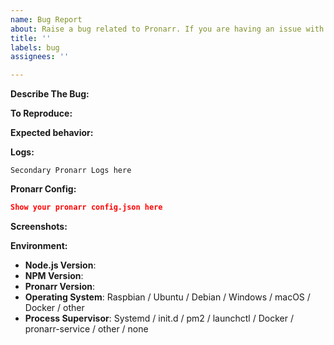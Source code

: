 ```yaml
---
name: Bug Report
about: Raise a bug related to Pronarr. If you are having an issue with a certain plugin, please raise the issue on that plugin's project page instead.
title: ''
labels: bug
assignees: ''

---
```


<!-- Before opening an issue, ensure that this is a new issue, and alternatively search the closed issues for similar problems. -->

<!-- Provide a general summary in the Title above -->

**Describe The Bug:**
<!-- A clear and concise description of what the bug is. -->

**To Reproduce:**
<!-- Steps to reproduce the behavior. -->

**Expected behavior:**
<!-- A clear and concise description of what you expected to happen. -->

**Logs:**
<!-- Please paste any relevant log output into a gist or using hastebin-->
<!-- If using hastebin or other text sharing website please make the lifespan long-->
<!-- Paste the link between the two () above -->
<!-- Remove any sensitive information, passwords, etc. -->
<!-- Please include the beginning of the log where the pronarr initialization happens -->
<!-- If needing to link multiple log files please do so between the ``` lines below -->

```
Secondary Pronarr Logs here
```

**Pronarr Config:**
<!-- Paste relevant output between the two ``` lines below -->
<!-- Remove any sensitive information, passwords, etc. -->

```json
Show your pronarr config.json here
```

**Screenshots:**
<!-- If applicable, add screenshots to help explain your problem. -->

**Environment:**

* **Node.js Version**: <!-- node -v -->
* **NPM Version**: <!-- npm -v -->
* **Pronarr Version**: <!-- pronarr -V -->
* **Operating System**: Raspbian / Ubuntu / Debian / Windows / macOS / Docker / other
* **Process Supervisor**: Systemd / init.d / pm2 / launchctl / Docker / pronarr-service / other / none

<!-- Click the "Preview" tab before you submit to ensure the formatting is correct. -->